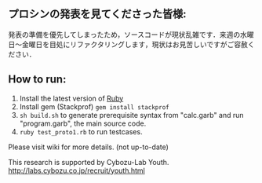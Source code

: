 ## プロシンの発表を見てくださった皆様:
発表の準備を優先してしまったため，ソースコードが現状乱雑です．来週の水曜日〜金曜日を目処にリファクタリングします，現状はお見苦しいですがご容赦ください．

## How to run:

1. Install the latest version of [Ruby](https://www.ruby-lang.org/ja/downloads/)
1. Install gem (Stackprof) `gem install stackprof`
1. `sh build.sh` to generate prerequisite syntax from "calc.garb" and run "program.garb", the main source code.
1. `ruby test_proto1.rb` to run testcases.

Please visit wiki for more details. (not up-to-date)


This research is supported by Cybozu-Lab Youth.
http://labs.cybozu.co.jp/recruit/youth.html
